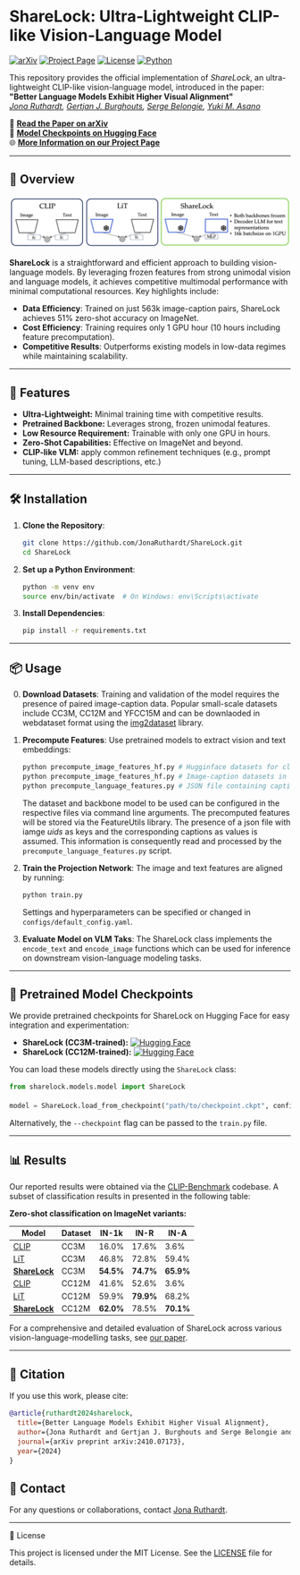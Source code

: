 # ShareLock: Ultra-Lightweight CLIP-like Vision-Language Model

[![arXiv](https://img.shields.io/badge/arXiv-2410.07173-b31b1b.svg)](https://arxiv.org/abs/2410.07173)
[![Project Page](https://img.shields.io/badge/Project_Page-ShareLock-b31b1b)]([jonaruthardt.github.io/projects/ShareLock/](https://jonaruthardt.github.io/projects/ShareLock/))
[![License](https://img.shields.io/badge/License-MIT-blue.svg)](LICENSE)
[![Python](https://img.shields.io/badge/Python-3.8%2B-blue.svg)](https://www.python.org/downloads/)

This repository provides the official implementation of *ShareLock*, an ultra-lightweight CLIP-like vision-language model, introduced in the paper:  
**"Better Language Models Exhibit Higher Visual Alignment"**  
*[Jona Ruthardt](https://jonaruthardt.github.io/), [Gertjan J. Burghouts](https://gertjanburghouts.github.io), [Serge Belongie](https://sergebelongie.github.io/), [Yuki M. Asano](yukimasano.github.io/)*  

📄 **[Read the Paper on arXiv](https://arxiv.org/pdf/2410.07173)**  
🤗 **[Model Checkpoints on Hugging Face](https://huggingface.co/FunAILab/ShareLock)**  
🌐 **[More Information on our Project Page](https://jonaruthardt.github.io/projects/ShareLock/)**  

---

## 🧪 Overview

![Workflow Diagram](DiagramShareLock.png)

**ShareLock** is a straightforward and efficient approach to building vision-language models. By leveraging frozen features from strong unimodal vision and language models, it achieves competitive multimodal performance with minimal computational resources. Key highlights include:  

- **Data Efficiency**: Trained on just 563k image-caption pairs, ShareLock achieves 51% zero-shot accuracy on ImageNet.  
- **Cost Efficiency**: Training requires only 1 GPU hour (10 hours including feature precomputation).  
- **Competitive Results**: Outperforms existing models in low-data regimes while maintaining scalability.

---

## 🚀 Features

- **Ultra-Lightweight:** Minimal training time with competitive results.
- **Pretrained Backbone:** Leverages strong, frozen unimodal features.
- **Low Resource Requirement:** Trainable with only one GPU in hours.
- **Zero-Shot Capabilities:** Effective on ImageNet and beyond.
- **CLIP-like VLM:** apply common refinement techniques (e.g., prompt tuning, LLM-based descriptions, etc.)

---

## 🛠️ Installation

1. **Clone the Repository**:
    ```bash
    git clone https://github.com/JonaRuthardt/ShareLock.git
    cd ShareLock
    ```

2. **Set up a Python Environment**:
    ```bash
    python -m venv env
    source env/bin/activate  # On Windows: env\Scripts\activate
    ```

3. **Install Dependencies**:
    ```bash
    pip install -r requirements.txt
    ```

---

## 📦 Usage

0. **Download Datasets**:
    Training and validation of the model requires the presence of paired image-caption data. Popular small-scale datasets include CC3M, CC12M and YFCC15M and can be downlaoded in webdataset format using the [img2dataset](https://github.com/rom1504/img2dataset/) library.

1. **Precompute Features**:
    Use pretrained models to extract vision and text embeddings:
    ```bash
    python precompute_image_features_hf.py # Hugginface datasets for classification tasks (test of final model)
    python precompute_image_features_hf.py # Image-caption datasets in webdataset format (training and validation)
    python precompute_language_features.py # JSON file containing caption for each uid in image dataset
    ```
    The dataset and backbone model to be used can be configured in the respective files via command line arguments. The precomputed features will be stored via the FeatureUtils library. The presence of a json file with iamge *uids* as keys and the corresponding captions as values is assumed. This information is consequently read and processed by the `precompute_language_features.py` script. 

2. **Train the Projection Network**:
    The image and text features are aligned by running:
    ```bash
    python train.py
    ```
    Settings and hyperparameters can be specified or changed in ```configs/default_config.yaml```.

3. **Evaluate Model on VLM Taks**:
    The ShareLock class implements the ```encode_text``` and ```encode_image``` functions which can be used for inference on downstream vision-language modeling tasks.

---

## 📂 Pretrained Model Checkpoints

We provide pretrained checkpoints for ShareLock on Hugging Face for easy integration and experimentation:

- **ShareLock (CC3M-trained):** [![Hugging Face](https://img.shields.io/badge/🤗_Hugging_Face-ShareLock_CC3M-orange)](https://huggingface.co/FunAILab/ShareLock/blob/main/ShareLock-CC3M.ckpt)
- **ShareLock (CC12M-trained):** [![Hugging Face](https://img.shields.io/badge/🤗_Hugging_Face-ShareLock_CC12M-orange)](https://huggingface.co/FunAILab/ShareLock/blob/main/ShareLock-CC12M.ckpt)

You can load these models directly using the `ShareLock` class:
```python
from sharelock.models.model import ShareLock

model = ShareLock.load_from_checkpoint("path/to/checkpoint.ckpt", config=config)

```
Alternatively, the `--checkpoint` flag can be passed to the `train.py` file. 

---

## 📊 Results

Our reported results were obtained via the [CLIP-Benchmark](https://github.com/LAION-AI/CLIP_benchmark/tree/main) codebase. A subset of classification results in presented in the following table:

**Zero-shot classification on ImageNet variants:**

| Model         | Dataset        | IN-1k | IN-R  | IN-A  |
|---------------|----------------|-------|-------|-------|
| [CLIP](https://arxiv.org/abs/2103.00020)          | CC3M           | 16.0% | 17.6% | 3.6%  |
| [LiT](https://arxiv.org/abs/2111.07991)           | CC3M           | 46.8% | 72.8% | 59.4% |
| [**ShareLock**](https://arxiv.org/abs/2410.07173) | CC3M           | **54.5%** | **74.7%** | **65.9%** |
| [CLIP](https://arxiv.org/abs/2103.00020)          | CC12M           | 41.6% | 52.6% | 3.6%  |
| [LiT](https://arxiv.org/abs/2111.07991)           | CC12M           | 59.9% | **79.9%** | 68.2% |
| [**ShareLock**](https://arxiv.org/abs/2410.07173) | CC12M           | **62.0%** | 78.5% | **70.1%** |

For a comprehensive and detailed evaluation of ShareLock across various vision-language-modelling tasks, see [our paper](https://arxiv.org/pdf/2410.07173).

---

## 📜 Citation

If you use this work, please cite:

```bibtex
@article{ruthardt2024sharelock,
  title={Better Language Models Exhibit Higher Visual Alignment},
  author={Jona Ruthardt and Gertjan J. Burghouts and Serge Belongie and Yuki M. Asano},
  journal={arXiv preprint arXiv:2410.07173},
  year={2024}
}
```

## 📧 Contact

For any questions or collaborations, contact [Jona Ruthardt](mailto:jona@ruthardt.de).

---

📄 License

This project is licensed under the MIT License. See the [LICENSE](LICENSE) file for details.

